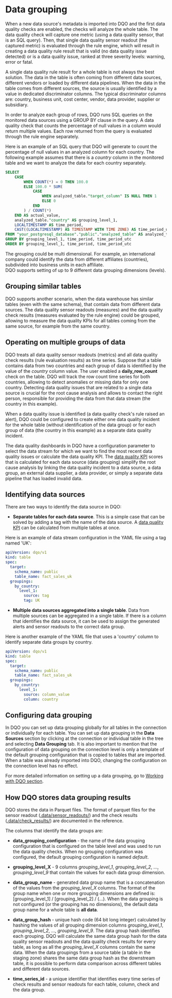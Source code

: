 # Data grouping

When a new data source's metadata is imported into DQO and the first data quality checks are enabled, the checks will
analyze the whole table. The data quality check will capture one metric (using a data quality sensor, that is an SQL query).
Then, that single data quality sensor readout (the captured metric) is evaluated through the rule engine, which will
result in creating a data quality rule result that is valid (no data quality issue detected) or is a data quality issue, 
ranked at three severity levels: warning, error or fatal.

A single data quality rule result for a whole table is not always the best solution. The data in the table is often coming
from different data sources, different vendors or loaded by different data pipelines. When the data in the table comes from
different sources, the source is usually identified by a value in dedicated discriminator columns. The typical discriminator
columns are: country, business unit, cost center, vendor, data provider, supplier or subsidiary.

In order to analyze each group of rows, DQO runs SQL queries on the monitored data sources using a GROUP BY clause in the query.
A data quality check that counts the percentage of null values in a column would return multiple values. 
Each row returned from the query is evaluated through the rule engine separately.

Here is an example of an SQL query that DQO will generate to count the percentage of null values in an analyzed column
for each country. The following example assumes that there is a _country_ column in the monitored table and we want to
analyze the data for each country separately.

```sql hl_lines="11-11"
SELECT
    CASE
        WHEN COUNT(*) = 0 THEN 100.0
        ELSE 100.0 * SUM(
            CASE
                WHEN analyzed_table."target_column" IS NULL THEN 1
                ELSE 0
            END
        ) / COUNT(*)
    END AS actual_value,
    analyzed_table."country" AS grouping_level_1,
    LOCALTIMESTAMP AS time_period,
    CAST((LOCALTIMESTAMP) AS TIMESTAMP WITH TIME ZONE) AS time_period_utc
FROM "your_postgresql_database"."public"."analyzed_table" AS analyzed_table
GROUP BY grouping_level_1, time_period, time_period_utc
ORDER BY grouping_level_1, time_period, time_period_utc
```

The grouping could be multi dimensional. For example, an international company could identify the data from different
affiliates (countries), subdivided into business units in each affiliate.  
DQO supports setting of up to 9 different data grouping dimensions (levels).

## Grouping similar tables
DQO supports another scenario, when the data warehouse has similar tables (even with the same schema), that contain
data from different data sources. The data quality sensor readouts (measures) and the data quality check results (measures
evaluated by the rule engine) could be grouped, allowing to measure the data quality KPIs for all tables coming from the same
source, for example from the same country.

## Operating on multiple groups of data
DQO treats all data quality sensor readouts (metrics) and all data quality check results (rule evaluation results)
as time series. Suppose that a table contains data from two countries and each group of data is identified by
the value of the _country_ column value. The user enabled a **daily_row_count** check on the table.
DQO will track the row count time series for both countries, allowing to detect anomalies or missing data
for only one country. Detecting data quality issues that are related to a single data source is crucial for the root
cause analysis and allows to contact the right person, 
responsible for providing the data from that data stream (the country in this example).

When a data quality issue is identified (a data quality check's rule raised an alert), DQO could be configured
to create either one data quality incident for the whole table (without identification of the data group) or for each
group of data (the country in this example) as a separate data quality incident.

The data quality dashboards in DQO have a configuration parameter to select the data stream for which we want to
find the most recent data quality issues or calculate the data quality KPI.
The [data quality KPI](../data-quality-kpis/data-quality-kpis.md) scores that is calculated for each data source (data grouping)
simplify the root cause analysis by linking the data quality incident to a data source, a data group,
an external data supplier, a data provider, or simply a separate data pipeline that has loaded invalid data.

## Identifying data sources

There are two ways to identify the data source in DQO:

- **Separate tables for each data source**. This is a simple case that can be solved by adding a tag with the name 
of the data source. A [data quality KPI](../data-quality-kpis/data-quality-kpis.md) can be calculated from multiple 
tables at once.

Here is an example of data stream configuration in the YAML file using a tag named 'UK':

``` yaml hl_lines="7-11"
apiVersion: dqo/v1
kind: table
spec:
  target:
    schema_name: public
    table_name: fact_sales_uk
  groupings:
    by_country:
      level_1:
        source: tag
        tag: UK
```

- **Multiple data sources aggregated into a single table**. Data from multiple sources can be aggregated in a single 
table. If there is a column that identifies the data source, it can be used to assign the generated alerts and sensor 
readouts to the correct data group. 

Here is another example of the YAML file that uses a 'country' column to identify separate data groups by country.

``` yaml  hl_lines="7-11"
apiVersion: dqo/v1
kind: table
spec:
  target:
    schema_name: public
    table_name: fact_sales_uk
  groupings:
    by_country:
      level_1:
        source: column_value
        column: country
```

## Configuring data grouping 

In DQO you can set up data grouping globally for all tables in the connection or individually for each table.
You can set up data grouping in the **Data Sources** section by clicking at the connection or individual table in the tree and 
selecting **Data Grouping** tab.
It is also important to mention that the configuration of data grouping on the connection level
is only a template of the default grouping configuration that is copied to tables that are imported.
When a table was already imported into DQO, changing the configuration on the connection level has no effect.

For more detailed information on setting up a data grouping, go to [Working with DQO section](../../working-with-dqo/set-up-data-grouping/set-up-data-grouping.md).

## How DQO stores data grouping results
DQO stores the data in Parquet files. The format of parquet files for the sensor readout ([.data/sensor_readouts/](../../reference/parquetfiles/sensor_readouts.md))
and the check results ([.data/check_results/](../../reference/parquetfiles/check_results.md)) are documented in the reference.

The columns that identify the data groups are:
- **data_grouping_configuration** - the name of the data grouping configuration that is configured on the table level
  and was used to run the data quality checks. When no grouping configuration was configured, the default grouping configuration
  is named *default*.


- **grouping_level_X** - 9 columns *grouping_level_1*, *grouping_level_2*, ..., *grouping_level_9* that contain the 
  values for each data group dimension.


- **data_group_name** - generated data group name that is a concatenation of the values from the *grouping_level_X* columns.
  The format of the group name when one or more grouping dimensions are defined is: [grouping_level_1] / [grouping_level_2] / (...). 
  When the data grouping is not configured (or the grouping has no dimensions),
  the default data group name for a whole table is **all data**. 


- **data_group_hash** - unique hash code (64 bit long integer) calculated by hashing the values of all grouping
  dimension columns *grouping_level_1*, *grouping_level_2*, ..., *grouping_level_9*. 
  The data group hash identifies each grouping. DQO will calculate the same data group hash for the data quality sensor
  readouts and the data quality check results for every table, as long as all the *grouping_level_X* columns
  contain the same data. When the data groupings from a source table (a table in the staging zone) shares the same
  data group hash as the downstream table, it is possible to perform data comparison across different tables and different
  data sources.


- **time_series_id** - a unique identifier that identifies every time series of check results and sensor readouts
  for each table, column, check and the data group.  